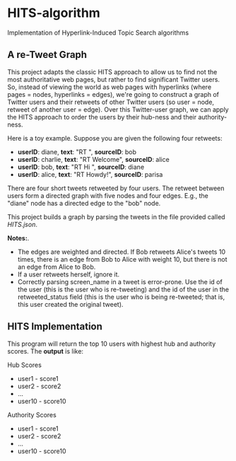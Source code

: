 # HITS-algorithm
Implementation of Hyperlink-Induced Topic Search algorithms

## A re-Tweet Graph

This project adapts the classic HITS approach to allow us to find not the most authoritative web pages, but rather to find significant Twitter users. So, instead of viewing the world as web pages with hyperlinks (where pages = nodes, hyperlinks = edges), we're going to construct a graph of Twitter users and their retweets of other Twitter users (so user = node, retweet of another user = edge). Over this Twitter-user graph, we can apply the HITS approach to order the users by their hub-ness and their authority-ness.

Here is a toy example. Suppose you are given the following four retweets:

* **userID**: diane, **text**: "RT ", **sourceID**: bob
* **userID**: charlie, **text**: "RT Welcome", **sourceID**: alice
* **userID**: bob, **text**: "RT Hi ", **sourceID**: diane
* **userID**: alice, **text**: "RT Howdy!", **sourceID**: parisa

There are four short tweets retweeted by four users. The retweet between users form a directed graph with five nodes and four edges. E.g., the "diane" node has a directed edge to the "bob" node.

This project builds a graph by parsing the tweets in the file provided called *HITS.json*.

**Notes:**. 
* The edges are weighted and directed. If Bob retweets Alice's tweets 10 times, there is an edge from Bob to Alice with weight 10, but there is not an edge from Alice to Bob.
* If a user retweets herself, ignore it.
* Correctly parsing screen_name in a tweet is error-prone. Use the id of the user (this is the user who is re-tweeting) and the id of the user in the retweeted_status field (this is the user who is being re-tweeted; that is, this user created the original tweet).

## HITS Implementation
This program will return the top 10 users with highest hub and authority scores. The **output** is like:

Hub Scores

* user1 - score1
* user2 - score2
* ...
* user10 - score10

Authority Scores

* user1 - score1
* user2 - score2
* ...
* user10 - score10

